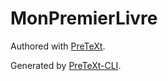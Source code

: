# MonPremierLivre

Authored with [PreTeXt](https://pretextbook.org).

Generated by [PreTeXt-CLI](https://pypi.org/project/pretextbook/).
